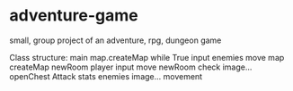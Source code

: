 # adventure-game
small, group project of an adventure, rpg, dungeon game


Class structure:
main
  map.createMap
  while True
    input
    enemies move
map
  createMap
  newRoom
player
  input
  move
    newRoom check
  image...
  openChest
  Attack
  stats
enemies
  image...
  movement
